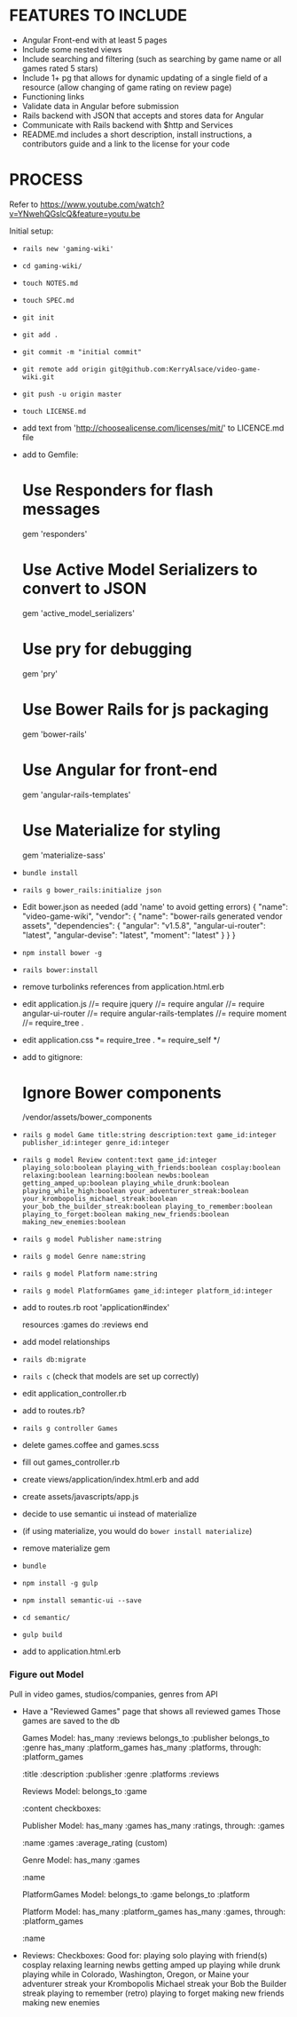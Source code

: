 # FEATURES TO INCLUDE

- Angular Front-end with at least 5 pages
- Include some nested views
- Include searching and filtering
  (such as searching by game name or all games rated 5 stars)
- Include 1+ pg that allows for dynamic updating of a single field of a resource
  (allow changing of game rating on review page)
- Functioning links
- Validate data in Angular before submission
- Rails backend with JSON that accepts and stores data for Angular
- Communicate with Rails backend with $http and Services
- README.md includes a short description, install instructions, a contributors guide and a link to the license for your code

# PROCESS

Refer to https://www.youtube.com/watch?v=YNwehQGslcQ&feature=youtu.be

Initial setup:

- `rails new 'gaming-wiki'`
- `cd gaming-wiki/`
- `touch NOTES.md`
- `touch SPEC.md`
- `git init`
- `git add .`
- `git commit -m "initial commit"`
- `git remote add origin git@github.com:KerryAlsace/video-game-wiki.git`
- `git push -u origin master`
- `touch LICENSE.md`
- add text from 'http://choosealicense.com/licenses/mit/' to LICENCE.md file
- add to Gemfile:
  # Use Responders for flash messages
  gem 'responders'
  # Use Active Model Serializers to convert to JSON
  gem 'active_model_serializers'
  # Use pry for debugging
  gem 'pry'
  # Use Bower Rails for js packaging
  gem 'bower-rails'
  # Use Angular for front-end
  gem 'angular-rails-templates'
  # Use Materialize for styling
  gem 'materialize-sass'
- `bundle install`
- `rails g bower_rails:initialize json`
- Edit bower.json as needed
  (add 'name' to avoid getting errors)
  {
    "name": "video-game-wiki",
    "vendor": {
      "name": "bower-rails generated vendor assets",
      "dependencies": {
        "angular": "v1.5.8",
        "angular-ui-router": "latest",
        "angular-devise": "latest",
        "moment": "latest"
      }
    }
  }
- `npm install bower -g`
- `rails bower:install`
- remove turbolinks references from application.html.erb
- edit application.js
  //= require jquery
  //= require angular
  //= require angular-ui-router
  //= require angular-rails-templates
  //= require moment
  //= require_tree .
- edit application.css
   *= require_tree .
   *= require_self
   */
- add to gitignore:
  # Ignore Bower components
  /vendor/assets/bower_components
- `rails g model Game title:string description:text game_id:integer publisher_id:integer genre_id:integer`
- `rails g model Review content:text game_id:integer playing_solo:boolean playing_with_friends:boolean cosplay:boolean relaxing:boolean learning:boolean newbs:boolean getting_amped_up:boolean playing_while_drunk:boolean playing_while_high:boolean your_adventurer_streak:boolean your_krombopolis_michael_streak:boolean your_bob_the_builder_streak:boolean playing_to_remember:boolean playing_to_forget:boolean making_new_friends:boolean making_new_enemies:boolean`
- `rails g model Publisher name:string`
- `rails g model Genre name:string`
- `rails g model Platform name:string`
- `rails g model PlatformGames game_id:integer platform_id:integer`
- add to routes.rb
  root 'application#index'

  resources :games do
    :reviews
  end
- add model relationships
- `rails db:migrate`
- `rails c` (check that models are set up correctly)
- edit application_controller.rb
- add to routes.rb?
- `rails g controller Games`
- delete games.coffee and games.scss
- fill out games_controller.rb
- create views/application/index.html.erb and add
  <ui-view></ui-view>
- create assets/javascripts/app.js
- decide to use semantic ui instead of materialize
- (if using materialize, you would do `bower install materialize`)
- remove materialize gem
- `bundle`
- `npm install -g gulp`
- `npm install semantic-ui --save`
- `cd semantic/`
- `gulp build`
- add to application.html.erb
  <link rel="stylesheet" type="text/css" href="semantic/dist/semantic.min.css">
  <script src="semantic/dist/semantic.min.js"></script>

### Figure out Model

Pull in video games, studios/companies, genres from API
- Have a "Reviewed Games" page that shows all reviewed games
  Those games are saved to the db

  Games Model:
    has_many :reviews
    belongs_to :publisher
    belongs_to :genre
    has_many :platform_games
    has_many :platforms, through: :platform_games

    :title
    :description
    :publisher
    :genre
    :platforms
    :reviews

  Reviews Model:
    belongs_to :game

    :content
    checkboxes:

  Publisher Model:
    has_many :games
    has_many :ratings, through: :games

    :name
    :games
    :average_rating (custom)

  Genre Model:
    has_many :games

    :name

  PlatformGames Model:
    belongs_to :game
    belongs_to :platform

  Platform Model:
    has_many :platform_games
    has_many :games, through: :platform_games

    :name

- Reviews:
  Checkboxes:
    Good for:
      playing solo
      playing with friend(s)
      cosplay
      relaxing
      learning
      newbs
      getting amped up
      playing while drunk
      playing while in Colorado, Washington, Oregon, or Maine
      your adventurer streak
      your Krombopolis Michael streak
      your Bob the Builder streak
      playing to remember (retro)
      playing to forget
      making new friends
      making new enemies